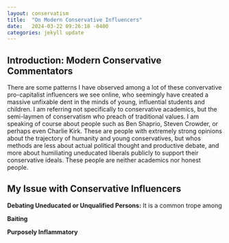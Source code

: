 ```yaml
---
layout: conservatism
title:  "On Modern Conservative Influencers"
date:   2024-03-22 09:26:18 -0400
categories: jekyll update
---
```



## Introduction: Modern Conservative Commentators

There are some patterns I have observed among a lot of these convervative pro-capitalist influencers we see online, who seemingly have created a massive unfixable dent in the minds of young, influential students and children. I am referring not specifically to conservative academics, but the semi-laymen of conservatism who preach of traditional values. I am speaking of course about people such as Ben Shaprio, Steven Crowder, or perhaps even Charlie Kirk. These are people with extremely strong opinions about the trajectory of humanity and young conservatives, but whos methods are less about actual political thought and productive debate, and more about humiliating uneducated liberals publicly to support their conservative ideals. These people are neither academics nor honest people.

## My Issue with Conservative Influencers

**Debating Uneducated or Unqualified Persons:** It is a common trope among 

**Baiting**

**Purposely Inflammatory**
